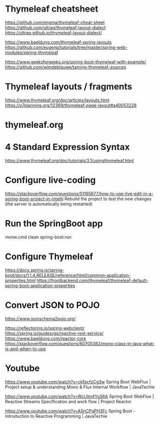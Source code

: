 # Thymeleaf cheatsheet
https://github.com/engma/thymeleaf-cheat-sheet
https://github.com/ultraq/thymeleaf-layout-dialect
https://ultraq.github.io/thymeleaf-layout-dialect/

https://www.baeldung.com/thymeleaf-spring-layouts
https://github.com/eugenp/tutorials/tree/master/spring-web-modules/spring-thymeleaf


https://www.geeksforgeeks.org/spring-boot-thymeleaf-with-example/
https://github.com/wimdeblauwe/taming-thymeleaf-sources

# Thymeleaf layouts / fragments
https://www.thymeleaf.org/doc/articles/layouts.html
https://o7planning.org/12369/thymeleaf-page-layout#a40053228


# thymeleaf.org
# 4 Standard Expression Syntax
https://www.thymeleaf.org/doc/tutorials/3.1/usingthymeleaf.html


# Configure live-coding
https://stackoverflow.com/questions/51165677/how-to-use-live-edit-in-a-spring-boot-project-in-intellij
Rebuild the project to test the new changes (the server is automatically being restarted)


# Run the SpringBoot app
mvnw.cmd clean spring-boot:run


# Configure Thymeleaf
https://docs.spring.io/spring-boot/docs/1.1.4.RELEASE/reference/html/common-application-properties.html
https://frontbackend.com/thymeleaf/thymeleaf-default-spring-boot-application-properties


# Convert JSON to POJO
https://www.jsonschema2pojo.org/


https://reflectoring.io/spring-webclient/
https://spring.io/guides/gs/reactive-rest-service/
https://www.baeldung.com/reactor-core
https://stackoverflow.com/questions/60705382/mono-class-in-java-what-is-and-when-to-use


# Youtube
https://www.youtube.com/watch?v=ckfqcfzCg3w
Spring Boot WebFlux | Project setup & understanding Mono & Flux Internal Workflow | JavaTechie

https://www.youtube.com/watch?v=WcUlm4Yu56A
Spring Boot WebFlux | Reactive Streams Specification and work flow | Project Reactor

https://www.youtube.com/watch?v=A5nCPqPH3Fc
Spring Boot - Introduction to Reactive Programming | JavaTechie

